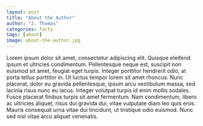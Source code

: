 ```yaml
---
layout: post
title: "About the Author"
author: "J. Thomas"
categories: facts
tags: [about]
image: about-the-author.jpg
---
```


Lorem ipsum dolor sit amet, consectetur adipiscing elit. Quisque eleifend ipsum et ultricies condimentum. Pellentesque neque est, suscipit non euismod sit amet, feugiat eget turpis. Integer porttitor hendrerit odio, at porta tellus porttitor in. Ut luctus tempor lorem sit amet rhoncus. Nunc placerat, dolor eu gravida pellentesque, ipsum arcu vestibulum massa, sed lacinia risus nunc eu lacus. Integer volutpat turpis id enim mollis sodales. Fusce placerat finibus turpis sit amet fermentum. Nam condimentum, libero ac ultricies aliquet, risus dui gravida dui, vitae vulputate diam leo quis eros. Mauris consequat urna vitae dui tincidunt, ut tristique odio euismod. Nunc sed nisl vitae arcu aliquet venenatis.
